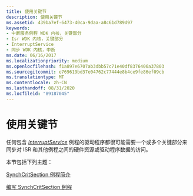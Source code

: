 ```yaml
---
title: 使用关键节
description: 使用关键节
ms.assetid: 439ba7ef-6473-40ca-9daa-a8c61d789d97
keywords:
- 中断服务例程 WDK 内核，关键部分
- Isr WDK 内核，关键部分
- InterruptService
- 同步 WDK 内核，中断
ms.date: 06/16/2017
ms.localizationpriority: medium
ms.openlocfilehash: f1a897e6707ab3dbb57c71e40df8376406a37803
ms.sourcegitcommit: e769619bd37e04762c77444e8b4ce9fe86ef09cb
ms.translationtype: MT
ms.contentlocale: zh-CN
ms.lasthandoff: 08/31/2020
ms.locfileid: "89187045"
---
```

# <a name="using-critical-sections"></a>使用关键节





任何包含 [*InterruptService*](/windows-hardware/drivers/ddi/wdm/nc-wdm-kservice_routine) 例程的驱动程序都很可能需要一个或多个关键部分来同步对 ISR 和其他例程之间的硬件资源或驱动程序数据的访问。

本节包括下列主题：

[SynchCritSection 例程简介](introduction-to-synchcritsection-routines.md)

[编写 SynchCritSection 例程](writing-synchcritsection-routines.md)

 

